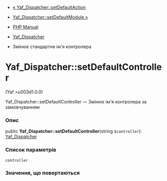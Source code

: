 - [«
Yaf_Dispatcher::setDefaultAction](yaf-dispatcher.setdefaultaction.md)
- [Yaf_Dispatcher::setDefaultModule
»](yaf-dispatcher.setdefaultmodule.md)

- [PHP Manual](index.md)
- [Yaf_Dispatcher](class.yaf-dispatcher.md)
- Змінює стандартне ім'я контролера

# Yaf_Dispatcher::setDefaultController

(Yaf \>u003d1.0.0)

Yaf_Dispatcher::setDefaultController — Змінює ім'я контролера за
замовчуванням

### Опис

public **Yaf_Dispatcher::setDefaultController**(string `$controller`):
[Yaf_Dispatcher](class.yaf-dispatcher.md)

### Список параметрів

`controller`

### Значення, що повертаються
